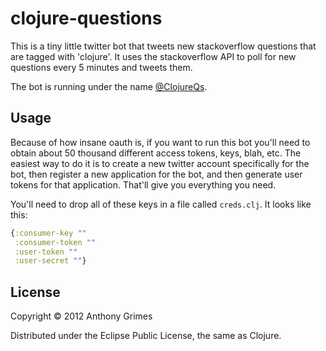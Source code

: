 # clojure-questions

This is a tiny little twitter bot that tweets new stackoverflow
questions that are tagged with 'clojure'. It uses the stackoverflow API
to poll for new questions every 5 minutes and tweets them.

The bot is running under the name
[@ClojureQs](http://twitter.com/ClojureQ).

## Usage

Because of how insane oauth is, if you want to run this bot you'll need
to obtain about 50 thousand different access tokens, keys, blah, etc.
The easiest way to do it is to create a new twitter account specifically
for the bot, then register a new application for the bot, and then
generate user tokens for that application. That'll give you everything
you need.

You'll need to drop all of these keys in a file called `creds.clj`. It
looks like this:

```clojure
{:consumer-key ""
 :consumer-token ""
 :user-token ""
 :user-secret ""}
```

## License

Copyright © 2012 Anthony Grimes

Distributed under the Eclipse Public License, the same as Clojure.
